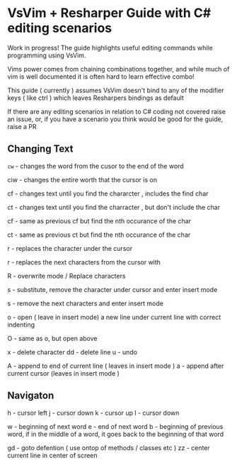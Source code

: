 # VsVim + Resharper Guide with C# editing scenarios

Work in progress!  The guide highlights useful editing commands while programming using VsVim.  

Vims power comes from chaining combinations together, and while much of vim is well documented it is often hard to learn effective combo!

This guide ( currently ) assumes VsVim doesn't bind to any of the modifier keys ( like ctrl ) which leaves Resharpers bindings as default

If there are any editing scenarios in relation to C# coding not covered raise an issue, or, if you have a scenario you think would be good for the guide, raise a PR



## Changing Text


```cw```  - changes the word from the cusor to the end of the word

ciw - changes the entire worth that the cursor is on

cf<char> - changes text until you find the chararcter <char>, includes the find char

ct<char> - changes text until you find the charracter <char>, but don't include the char

c<n>f<char> -  same as previous cf but find the nth occurance of the char

c<n>t<char> -  same as previous ct but find the nth occurance of the char


r<char> - replaces the character under the cursor

<n>r<char> - replaces the next <n> characters from the cursor with <char>

R - overwrite mode / Replace characters

s - substitute, remove the character under cursor and enter insert mode

<n>s - remove the next <n> characters and enter insert mode


o - open ( leave in insert mode) a new line under current line with correct indenting

O - same as o, but open above

x - delete character
dd - delete line
u - undo

A - append to end of current line ( leaves in insert mode )
a - append after current cursor (leaves in insert mode )

## Navigaton

h - cursor left
j - cursor down
k - cursor up
l - cursor down

w - beginning of next word
e - end of next word
b - beginning of previous word,  if in the middle of a word, it goes back to the beginning of that word

gd - goto defention ( use ontop of methods  / classes etc )
zz - center current line in center of screen
